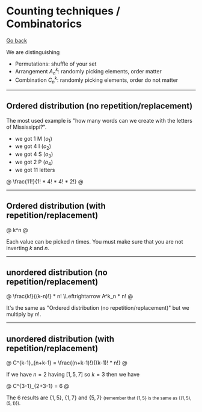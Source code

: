 # Counting techniques / Combinatorics

[Go back](..)

We are distinguishing 

* Permutations: shuffle of your set
* Arrangement $A^k_n$: randomly picking elements, order matter
* Combination $C^k_n$: randomly picking elements, order do not matter

<hr class="sr">

## Ordered distribution (no repetition/replacement)

The most used example is "how many words can we create with the letters of Mississippi?".

* we got 1 M ($o_1$)
* we got 4 I ($o_2$)
* we got 4 S ($o_3$)
* we got 2 P ($o_4$)
* we got 11 letters

@
\frac{11!}{1! * 4! * 4! * 2!}
@

<hr class="sl">

## Ordered distribution (with repetition/replacement)

@
k^n
@

Each value can be picked $n$ times. You must make sure that you are not inverting $k$ and $n$.

<hr class="sr">

## unordered distribution (no repetition/replacement)

@
\frac{k!}{(k-n)!} * n!
\Leftrightarrow
A^k_n * n!
@

It's the same as "Ordered distribution (no repetition/replacement)" but we multiply by $n!$.

<hr class="sl">

## unordered distribution (with repetition/replacement)

@
C^{k-1}_{n+k-1} = \frac{(n+k-1)!}{(k-1)! * n!}
@

If we have $n=2$ having $[1,5,7]$ so $k=3$ then we have

@
C^{3-1}_{2+3-1} = 6
@

The 6 results are {$1,5$}, {$1,7$} and {$5,7$} <small>(remember that {$1,5$} is the same as {$(1,5),(5,1)$}).</small>